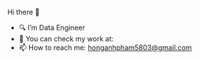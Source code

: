 Hi there 👋
- 🔍 I’m Data Engineer
- 💼 You can check my work at: 
- 📫 How to reach me: honganhpham5803@gmail.com
